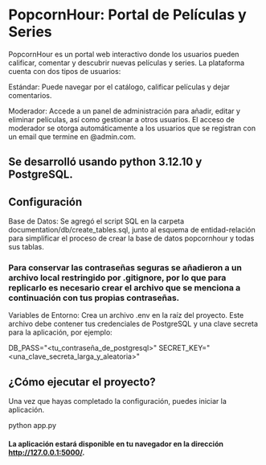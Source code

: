 # PopcornHour: Portal de Películas y Series
PopcornHour es un portal web interactivo donde los usuarios pueden calificar, comentar y descubrir nuevas películas y series. La plataforma cuenta con dos tipos de usuarios:

Estándar: Puede navegar por el catálogo, calificar películas y dejar comentarios.

Moderador: Accede a un panel de administración para añadir, editar y eliminar películas, así como gestionar a otros usuarios. El acceso de moderador se otorga automáticamente a los usuarios que se registran con un email que termine en @admin.com.

## Se desarrolló usando python 3.12.10 y PostgreSQL.

## Configuración
Base de Datos: Se agregó el script SQL en la carpeta documentation/db/create_tables.sql, junto al esquema de entidad-relación para simplificar el proceso de crear la base de datos popcornhour y todas sus tablas.

### Para conservar las contraseñas seguras se añadieron a un archivo local restringido por .gitignore, por lo que para replicarlo es necesario crear el archivo que se menciona a continuación con tus propias contraseñas.

Variables de Entorno: Crea un archivo .env en la raíz del proyecto. Este archivo debe contener tus credenciales de PostgreSQL y una clave secreta para la aplicación, por ejemplo:

DB_PASS="<tu_contraseña_de_postgresql>"
SECRET_KEY="<una_clave_secreta_larga_y_aleatoria>"

## ¿Cómo ejecutar el proyecto?
Una vez que hayas completado la configuración, puedes iniciar la aplicación.

python app.py

#### La aplicación estará disponible en tu navegador en la dirección http://127.0.0.1:5000/.

